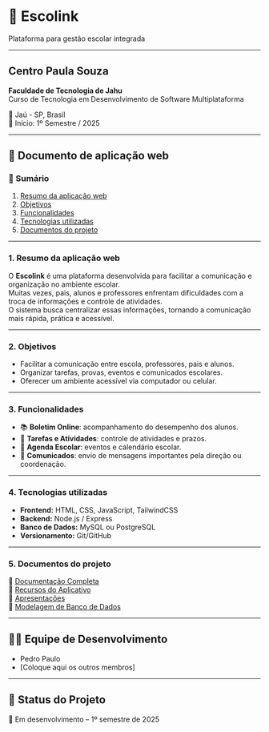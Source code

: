 # 📘 Escolink

Plataforma para gestão escolar integrada

---

## Centro Paula Souza  
**Faculdade de Tecnologia de Jahu**  
Curso de Tecnologia em Desenvolvimento de Software Multiplataforma  

📍 Jaú - SP, Brasil  
📅 Início: 1º Semestre / 2025  

---

## 📄 Documento de aplicação web

### 📑 Sumário
1. [Resumo da aplicação web](#1-resumo-da-aplicação-web)  
2. [Objetivos](#2-objetivos)  
3. [Funcionalidades](#3-funcionalidades)  
4. [Tecnologias utilizadas](#4-tecnologias-utilizadas)  
5. [Documentos do projeto](#5-documentos-do-projeto)

---

### 1. Resumo da aplicação web  
O **Escolink** é uma plataforma desenvolvida para facilitar a comunicação e organização no ambiente escolar.  
Muitas vezes, pais, alunos e professores enfrentam dificuldades com a troca de informações e controle de atividades.  
O sistema busca centralizar essas informações, tornando a comunicação mais rápida, prática e acessível.  

---

### 2. Objetivos  
- Facilitar a comunicação entre escola, professores, pais e alunos.  
- Organizar tarefas, provas, eventos e comunicados escolares.  
- Oferecer um ambiente acessível via computador ou celular.  

---

### 3. Funcionalidades  
- 📚 **Boletim Online**: acompanhamento do desempenho dos alunos.  
- 📝 **Tarefas e Atividades**: controle de atividades e prazos.  
- 📅 **Agenda Escolar**: eventos e calendário escolar.  
- 📢 **Comunicados**: envio de mensagens importantes pela direção ou coordenação.  

---

### 4. Tecnologias utilizadas  
- **Frontend:** HTML, CSS, JavaScript, TailwindCSS  
- **Backend:** Node.js / Express  
- **Banco de Dados:** MySQL ou PostgreSQL  
- **Versionamento:** Git/GitHub  

---

### 5. Documentos do projeto  
📂 [Documentação Completa](./documentos)  
📂 [Recursos do Aplicativo](./aplicativo/recursos)  
📄 [Apresentações](./documentos/apresentacao.pdf)  
📄 [Modelagem de Banco de Dados](./documentos/modelagem-bd.pdf)  

---

## 👨‍💻 Equipe de Desenvolvimento  
- Pedro Paulo  
- [Coloque aqui os outros membros]  

---

## 📌 Status do Projeto  
🚧 Em desenvolvimento – 1º semestre de 2025
